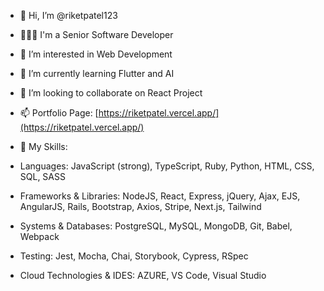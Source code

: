 - 👋 Hi, I’m @riketpatel123
- 👩🏻‍💻 I'm a Senior Software Developer
- 👀 I’m interested in Web Development
- 🌱 I’m currently learning Flutter and AI
- 💞️ I’m looking to collaborate on React Project
- 📫 Portfolio Page: [https://riketpatel.vercel.app/](https://riketpatel.vercel.app/)

- 🎒 My Skills:
- Languages: JavaScript (strong), TypeScript, Ruby, Python, HTML, CSS, SQL, SASS
- Frameworks & Libraries: NodeJS, React, Express, jQuery, Ajax, EJS, AngularJS, Rails, Bootstrap, Axios, Stripe, Next.js, Tailwind
- Systems & Databases: PostgreSQL, MySQL, MongoDB, Git, Babel, Webpack 
- Testing: Jest, Mocha, Chai, Storybook, Cypress, RSpec
- Cloud Technologies & IDES: AZURE, VS Code, Visual Studio
